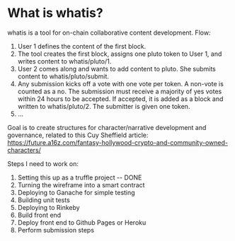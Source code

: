 # What is whatis?

whatis is a tool for on-chain collaborative content development. Flow:

1. User 1 defines the content of the first block.
2. The tool creates the first block, assigns one pluto token to User 1, and writes content to whatis/pluto/1.
3. User 2 comes along and wants to add content to pluto. She submits content to whatis/pluto/submit.
4. Any submission kicks off a vote with one vote per token. A non-vote is counted as a no. The submission must receive a majority of yes votes within 24 hours to be accepted. If accepted, it is added as a block and written to whatis/pluto/2. The submitter is given one token.
5. ...

Goal is to create structures for character/narrative development and governance, related to this Cuy Sheffield article: https://future.a16z.com/fantasy-hollywood-crypto-and-community-owned-characters/


Steps I need to work on:
1. Setting this up as a truffle project -- DONE
2. Turning the wireframe into a smart contract
3. Deploying to Ganache for simple testing
4. Building unit tests
5. Deploying to Rinkeby
6. Build front end
7. Deploy front end to Github Pages or Heroku
8. Perform submission steps


